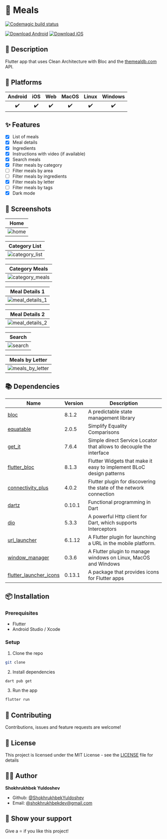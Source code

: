 # 🍴 Meals

<!-- codemagic status -->

[![Codemagic build status](https://api.codemagic.io/apps/6522a4b96aa51bb12d48ec88/6522a4b96aa51bb12d48ec87/status_badge.svg)](https://codemagic.io/apps/6522a4b96aa51bb12d48ec88/6522a4b96aa51bb12d48ec87/latest_build)

<!-- download codemagic android ios  -->

[![Download Android](https://img.shields.io/badge/Download-Android-green.svg)](https://api.codemagic.io/artifacts/f4239bb3-189f-4f68-a5ba-3611a0d9e674/e16dd854-c9a8-4950-8197-c5c44dca17cc/app-debug.aab)
[![Download iOS](https://img.shields.io/badge/Download-iOS-blue.svg)](https://api.codemagic.io/artifacts/43194651-3c10-424c-9746-9c5ce2c3e0b1/2c61c7bb-9368-4c9f-9933-1b73b6a51c90/Runner.app.zip)

## 📝 Description

Flutter app that uses Clean Architecture with Bloc and the [themealdb.com](https://www.themealdb.com/) API.

## 📱 Platforms

| Android | iOS | Web | MacOS | Linux | Windows |
| :-----: | :-: | :-: | :---: | :---: | :-----: |
|   ✔️    | ✔️  | ✔️  |  ✔️   |  ✔️   |   ✔️    |

## ✨ Features

-   [x] List of meals
-   [x] Meal details
-   [x] Ingredients
-   [x] Instructions with video (if available)
-   [x] Search meals
-   [x] Filter meals by category
-   [ ] Filter meals by area
-   [ ] Filter meals by ingredients
-   [x] Filter meals by letter
-   [ ] Filter meals by tags
-   [x] Dark mode

## 📸 Screenshots

<!-- variables -->

[home]: screenshots/home.png 'Home'
[category_list]: screenshots/category_list.png 'Category List'
[category_meals]: screenshots/category_meals.png 'Category Meals'
[meal_details_1]: screenshots/meal_details_1.png 'Meal Details 1'
[meal_details_2]: screenshots/meal_details_2.png 'Meal Details 2'
[search]: screenshots/search.png 'Search'
[meals_by_letter]: screenshots/meals_by_letter.png 'Meals by Letter'

<!-- Table -->

|     Home      |
| :-----------: |
| ![home][home] |

|          Category List          |
| :-----------------------------: |
| ![category_list][category_list] |

|          Category Meals           |
| :-------------------------------: |
| ![category_meals][category_meals] |

|          Meal Details 1           |
| :-------------------------------: |
| ![meal_details_1][meal_details_1] |

|          Meal Details 2           |
| :-------------------------------: |
| ![meal_details_2][meal_details_2] |

|      Search       |
| :---------------: |
| ![search][search] |

|           Meals by Letter           |
| :---------------------------------: |
| ![meals_by_letter][meals_by_letter] |

## 📚 Dependencies

| Name                                                                      | Version | Description                                                         |
| ------------------------------------------------------------------------- | ------- | ------------------------------------------------------------------- |
| [bloc](https://pub.dev/packages/bloc)                                     | 8.1.2   | A predictable state management library                              |
| [equatable](https://pub.dev/packages/equatable)                           | 2.0.5   | Simplify Equality Comparisons                                       |
| [get_it](https://pub.dev/packages/get_it)                                 | 7.6.4   | Simple direct Service Locator that allows to decouple the interface |
| [flutter_bloc](https://pub.dev/packages/flutter_bloc)                     | 8.1.3   | Flutter Widgets that make it easy to implement BLoC design patterns |
| [connectivity_plus](https://pub.dev/packages/connectivity_plus)           | 4.0.2   | Flutter plugin for discovering the state of the network connection  |
| [dartz](https://pub.dev/packages/dartz)                                   | 0.10.1  | Functional programming in Dart                                      |
| [dio](https://pub.dev/packages/dio)                                       | 5.3.3   | A powerful Http client for Dart, which supports Interceptors        |
| [url_launcher](https://pub.dev/packages/url_launcher)                     | 6.1.12  | A Flutter plugin for launching a URL in the mobile platform.        |
| [window_manager](https://pub.dev/packages/window_manager)                 | 0.3.6   | A Flutter plugin to manage windows on Linux, MacOS and Windows      |
| [flutter_launcher_icons](https://pub.dev/packages/flutter_launcher_icons) | 0.13.1  | A package that provides icons for Flutter apps                      |

## 📦 Installation

### Prerequisites

-   Flutter
-   Android Studio / Xcode

### Setup

1. Clone the repo

```sh
git clone
```

2. Install dependencies

```sh
dart pub get
```

3. Run the app

```sh
flutter run
```

## 🤝 Contributing

Contributions, issues and feature requests are welcome!

## 📝 License

This project is licensed under the MIT License - see the [LICENSE](LICENSE) file for details

## 👨‍💻 Author

**Shokhrukhbek Yuldoshev**

-   Github: [@ShokhrukhbekYuldoshev](https://github.com/ShokhrukhbekYuldoshev)
-   Email: [@shokhrukhbekdev@gmail.com](mailto:shokhrukhbekdev@gmail.com)

## 🌟 Show your support

Give a ⭐️ if you like this project!
